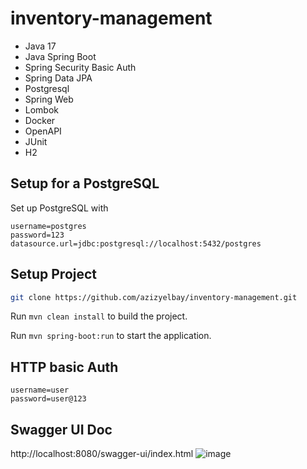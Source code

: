 # inventory-management
- Java 17
- Java Spring Boot
- Spring Security Basic Auth
- Spring Data JPA
- Postgresql
- Spring Web
- Lombok
- Docker
- OpenAPI
- JUnit
- H2
## Setup for a PostgreSQL
Set up PostgreSQL with 
```
username=postgres
password=123
datasource.url=jdbc:postgresql://localhost:5432/postgres
```
## Setup Project

```bash
git clone https://github.com/azizyelbay/inventory-management.git
```

Run `mvn clean install` to build the project.

Run `mvn spring-boot:run` to start the application.

## HTTP basic Auth
```
username=user
password=user@123
```
## Swagger UI Doc
http://localhost:8080/swagger-ui/index.html
![image](https://github.com/azizyelbay/inventory-management/assets/34959497/a7378dd1-ffd5-420d-ba63-5f56dcf43596)
